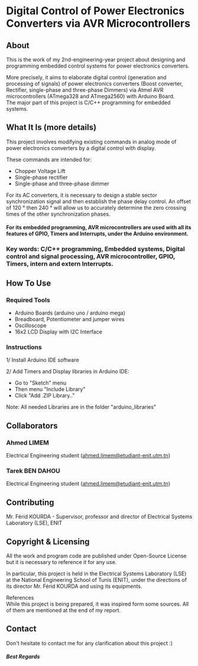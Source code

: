 # Digital Control of Power Electronics Converters via AVR Microcontrollers

## About
This is the work of my 2nd-engineering-year project about designing and programming embedded control systems for power electronics converters. 

More precisely, it aims to elaborate digital control (generation and processing of signals) of power electronics converters (Boost converter, Rectifier, single-phase and three-phase Dimmers) via Atmel AVR microcontrollers (ATmega328 and ATmega2560) with Arduino Board. \
The major part of this project is C/C++ programming for embedded systems.

## What It Is (more details)

This project involves modifying existing commands in analog mode of power electronics converters by a digital control with display. 

These commands are intended for:
- Chopper Voltage Lift
- Single-phase rectifier
- Single-phase and three-phase dimmer

For its AC converters, it is necessary to design a stable sector synchronization signal and then establish the phase delay control.
An offset of 120 ° then 240 ° will allow us to accurately determine the zero crossing times of the other synchronization phases.

#### For its embedded programming, AVR microcontrollers are used with all its features of GPIO, Timers and Interrupts, under the Arduino environment.

### Key words: C/C++ programming, Embedded systems, Digital control and signal processing, AVR microcontroller, GPIO, Timers, intern and extern Interrupts.

## How To Use

### Required Tools
- Arduino Boards (arduino uno / arduino mega)
- Breadboard, Potentiometer and jumper wires
- Oscilloscope
- 16x2 LCD Display with I2C Interface

### Instructions

1/ Install Arduino IDE software

2/ Add Timers and Display libraries in Arduino IDE:
- Go to "Sketch" menu
- Then menu "Include Library"
- Click "Add .ZIP Library.."

Note: All needed Libraries are in the folder "arduino_libraries"

## Collaborators

### Ahmed LIMEM 
Electrical Engineering student (ahmed.limem@etudiant-enit.utm.tn)
### Tarek BEN DAHOU
Electrical Engineering student (ahmed.limem@etudiant-enit.utm.tn)

## Contributing
Mr. Férid KOURDA - Supervisor, professor and director of Electrical Systems Laboratory (LSE), ENIT

## Copyright & Licensing
All the work and program code are published under Open-Source License but it is necessary to reference it for any use.

In particular, this project is held in the Electrical Systems Laboratory (LSE) at the National Engineering School of Tunis (ENIT), under the directions of its director Mr. Férid KOURDA and using its equipments.

References \
While this project is being prepared, it was inspired form some sources. All of them are mentioned at the end of my report.

## Contact
Don't hesitate to contact me for any clarification about this project :)

##### Best Regards
